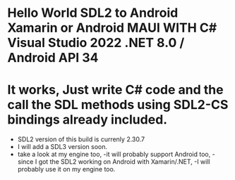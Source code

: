 #  Hello World SDL2 to Android Xamarin or Android MAUI WITH C# Visual Studio 2022 .NET 8.0 /  Android API 34
# It works, Just write C# code and the call the SDL methods using SDL2-CS bindings already included.

- SDL2 version of this build is currenly 2.30.7
- I will add a SDL3 version soon.
- take a look at my engine too, 
-it will probably support Android too,
-since I got the SDL2 working on Android with Xamarin/.NET,
-I will probably use it on my engine too.